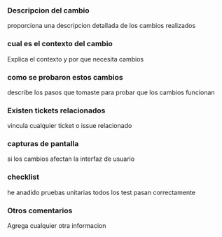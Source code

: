 ### Descripcion del cambio
proporciona una descripcion detallada de los cambios realizados

### cual es el contexto del cambio
Explica el contexto y por que necesita cambios

### como se probaron estos cambios 
describe los pasos que tomaste para probar que los cambios funcionan

### Existen tickets relacionados
vincula cualquier ticket o issue relacionado

### capturas de pantalla
si los cambios afectan la interfaz de usuario 

### checklist 
he anadido pruebas unitarias 
todos los test pasan correctamente

### Otros comentarios

Agrega cualquier otra informacion
